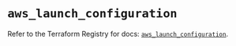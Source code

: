 # `aws_launch_configuration`

Refer to the Terraform Registry for docs: [`aws_launch_configuration`](https://registry.terraform.io/providers/hashicorp/aws/6.8.0/docs/resources/launch_configuration).
